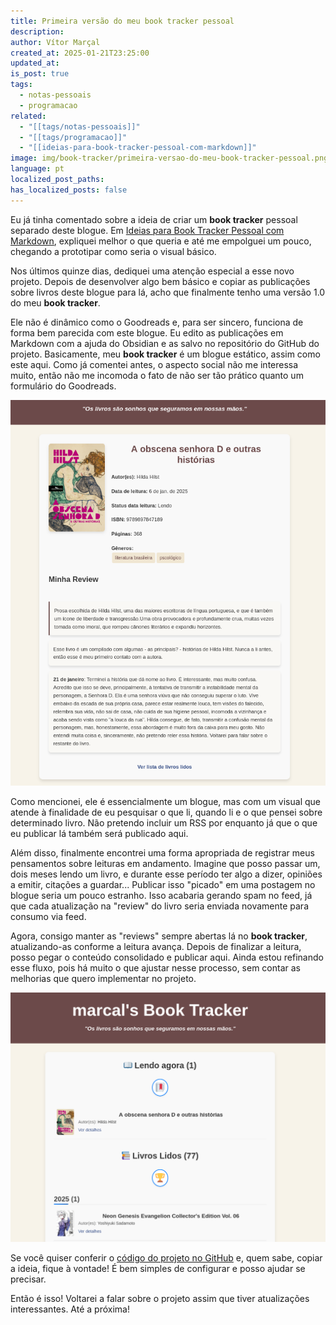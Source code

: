 ```yaml
---
title: Primeira versão do meu book tracker pessoal
description: 
author: Vítor Marçal
created_at: 2025-01-21T23:25:00
updated_at: 
is_post: true
tags:
  - notas-pessoais
  - programacao
related:
  - "[[tags/notas-pessoais]]"
  - "[[tags/programacao]]"
  - "[[ideias-para-book-tracker-pessoal-com-markdown]]"
image: img/book-tracker/primeira-versao-do-meu-book-tracker-pessoal.png
language: pt
localized_post_paths: 
has_localized_posts: false
---
```

Eu já tinha comentado sobre a ideia de criar um **book tracker** pessoal separado deste blogue. Em [Ideias para Book Tracker Pessoal com Markdown](ideias-para-book-tracker-pessoal-com-markdown), expliquei melhor o que queria e até me empolguei um pouco, chegando a prototipar como seria o visual básico.

Nos últimos quinze dias, dediquei uma atenção especial a esse novo projeto. Depois de desenvolver algo bem básico e copiar as publicações sobre livros deste blogue para lá, acho que finalmente tenho uma versão 1.0 do meu **book tracker**.

Ele não é dinâmico como o Goodreads e, para ser sincero, funciona de forma bem parecida com este blogue. Eu edito as publicações em Markdown com a ajuda do Obsidian e as salvo no repositório do GitHub do projeto. Basicamente, meu **book tracker** é um blogue estático, assim como este aqui. Como já comentei antes, o aspecto social não me interessa muito, então não me incomoda o fato de não ser tão prático quanto um formulário do Goodreads.

![primeira-versao-do-meu-book-tracker-pessoal](img/book-tracker/primeira-versao-do-meu-book-tracker-pessoal-2.png)

Como mencionei, ele é essencialmente um blogue, mas com um visual que atende à finalidade de eu pesquisar o que li, quando li e o que pensei sobre determinado livro. Não pretendo incluir um RSS por enquanto já que o que eu publicar lá também será publicado aqui. 

Além disso, finalmente encontrei uma forma apropriada de registrar meus pensamentos sobre leituras em andamento. Imagine que posso passar um, dois meses lendo um livro, e durante esse período ter algo a dizer, opiniões a emitir, citações a guardar... Publicar isso "picado" em uma postagem no blogue seria um pouco estranho. Isso acabaria gerando spam no feed, já que cada atualização na "review" do livro seria enviada novamente para consumo via feed.

Agora, consigo manter as "reviews" sempre abertas lá no **book tracker**, atualizando-as conforme a leitura avança. Depois de finalizar a leitura, posso pegar o conteúdo consolidado e publicar aqui. Ainda estou refinando esse fluxo, pois há muito o que ajustar nesse processo, sem contar as melhorias que quero implementar no projeto.

![primeira-versao-do-meu-book-tracker-pessoal](img/book-tracker/primeira-versao-do-meu-book-tracker-pessoal.png)

Se você quiser conferir o [código do projeto no GitHub](https://github.com/vitormarcal/books.marcal.dev) e, quem sabe, copiar a ideia, fique à vontade! É bem simples de configurar e posso ajudar se precisar.

Então é isso! Voltarei a falar sobre o projeto assim que tiver atualizações interessantes. Até a próxima!